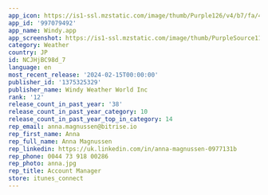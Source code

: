 ```yaml
---
app_icon: https://is1-ssl.mzstatic.com/image/thumb/Purple126/v4/b7/fa/4c/b7fa4c24-a2a9-63b6-817f-a702b7246242/AppIcon-0-0-1x_U007emarketing-0-7-0-P3-85-220.png/1024x1024bb.png
app_id: '997079492'
app_name: Windy.app
app_screenshot: https://is1-ssl.mzstatic.com/image/thumb/PurpleSource116/v4/09/dd/88/09dd8899-6cdb-bcd4-93f2-34b1081502cf/8ec2fc83-cd39-4ed5-bc79-6b57ee370138_1.png/1242x2688bb.png
category: Weather
country: JP
id: NCJHjBC98d_7
language: en
most_recent_release: '2024-02-15T00:00:00'
publisher_id: '1375325329'
publisher_name: Windy Weather World Inc
rank: '12'
release_count_in_past_year: '38'
release_count_in_past_year_category: 10
release_count_in_past_year_top_in_category: 14
rep_email: anna.magnussen@bitrise.io
rep_first_name: Anna
rep_full_name: Anna Magnussen
rep_linkedin: https://uk.linkedin.com/in/anna-magnussen-0977131b
rep_phone: 0044 73 918 00286
rep_photo: anna.jpg
rep_title: Account Manager
store: itunes_connect
---
```

